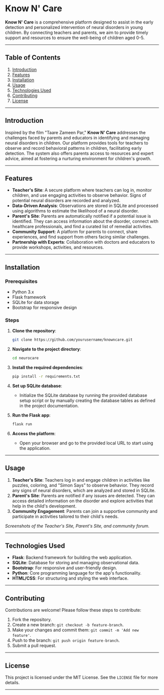 # Know N' Care

**Know N' Care** is a comprehensive platform designed to assist in the early detection and personalized intervention of neural disorders in young children. By connecting teachers and parents, we aim to provide timely support and resources to ensure the well-being of children aged 0-5.

---

## Table of Contents
1. [Introduction](#introduction)
2. [Features](#features)
3. [Installation](#installation)
4. [Usage](#usage)
5. [Technologies Used](#technologies-used)
6. [Contributing](#contributing)
7. [License](#license)

---

## Introduction

Inspired by the film "Taare Zameen Par," **Know N' Care** addresses the challenges faced by parents and educators in identifying and managing neural disorders in children. Our platform provides tools for teachers to observe and record behavioral patterns in children, facilitating early detection. The system also offers parents access to resources and expert advice, aimed at fostering a nurturing environment for children's growth.

---

## Features

- **Teacher's Site**: A secure platform where teachers can log in, monitor children, and use engaging activities to observe behavior. Signs of potential neural disorders are recorded and analyzed.
- **Data-Driven Analysis**: Observations are stored in SQLite and processed using algorithms to estimate the likelihood of a neural disorder.
- **Parent's Site**: Parents are automatically notified if a potential issue is identified. They can access information about the disorder, connect with healthcare professionals, and find a curated list of remedial activities.
- **Community Support**: A platform for parents to connect, share experiences, and find support from others facing similar challenges.
- **Partnership with Experts**: Collaboration with doctors and educators to provide workshops, activities, and resources.

---

## Installation

### Prerequisites

- Python 3.x
- Flask framework
- SQLite for data storage
- Bootstrap for responsive design

### Steps

1. **Clone the repository**:
   ```bash
   git clone https://github.com/yourusername/knowncare.git
   ```

2. **Navigate to the project directory**:
   ```bash
   cd neurocare
   ```

3. **Install the required dependencies**:
   ```bash
   pip install -r requirements.txt
   ```

4. **Set up SQLite database**:
   - Initialize the SQLite database by running the provided database setup script or by manually creating the database tables as defined in the project documentation.

5. **Run the Flask app**:
   ```bash
   flask run
   ```

6. **Access the platform**:
   - Open your browser and go to the provided local URL to start using the application.

---

## Usage

1. **Teacher's Site**: Teachers log in and engage children in activities like puzzles, coloring, and "Simon Says" to observe behavior. They record any signs of neural disorders, which are analyzed and stored in SQLite.
2. **Parent's Site**: Parents are notified if any issues are detected. They can access detailed information on the disorder and explore activities that help in the child's development.
3. **Community Engagement**: Parents can join a supportive community and participate in activities tailored to their child's needs.

*Screenshots of the Teacher's Site, Parent's Site, and community forum.*

---

## Technologies Used

- **Flask**: Backend framework for building the web application.
- **SQLite**: Database for storing and managing observational data.
- **Bootstrap**: For responsive and user-friendly design.
- **Python**: Core programming language for the app's functionality.
- **HTML/CSS**: For structuring and styling the web interface.

---

## Contributing

Contributions are welcome! Please follow these steps to contribute:

1. Fork the repository.
2. Create a new branch: `git checkout -b feature-branch`.
3. Make your changes and commit them: `git commit -m 'Add new feature'`.
4. Push to the branch: `git push origin feature-branch`.
5. Submit a pull request.

---

## License

This project is licensed under the MIT License. See the `LICENSE` file for more details.

---

